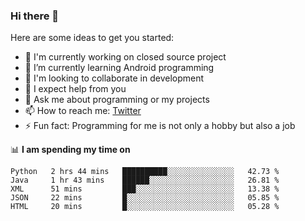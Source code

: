 ### Hi there 👋
Here are some ideas to get you started:
- 🔭 I'm currently working on closed source project
- 🌱 I’m currently learning Android programming
- 👯 I'm looking to collaborate in development
- 🤔 I expect help from you
- 💬 Ask me about programming or my projects
- 📫 How to reach me: [Twitter](https://twitter.com/merive_ "merive_")
- ⚡ Fun fact: Programming for me is not only a hobby but also a job

📊 **I am spending my time on**
<!--START_SECTION:waka-->
```text
Python   2 hrs 44 mins   ██████████░░░░░░░░░░░░░░░   42.73 % 
Java     1 hr 43 mins    ██████░░░░░░░░░░░░░░░░░░░   26.81 % 
XML      51 mins         ███░░░░░░░░░░░░░░░░░░░░░░   13.38 % 
JSON     22 mins         █░░░░░░░░░░░░░░░░░░░░░░░░   05.85 % 
HTML     20 mins         █░░░░░░░░░░░░░░░░░░░░░░░░   05.28 %
```
<!--END_SECTION:waka-->
